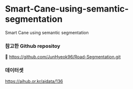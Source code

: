 # Smart-Cane-using-semantic-segmentation
Smart Cane using semantic segmentation


### 참고한 Github repositoy 
🔗 https://github.com/JunHyeok96/Road-Segmentation.git


### 데이터셋
https://aihub.or.kr/aidata/136

